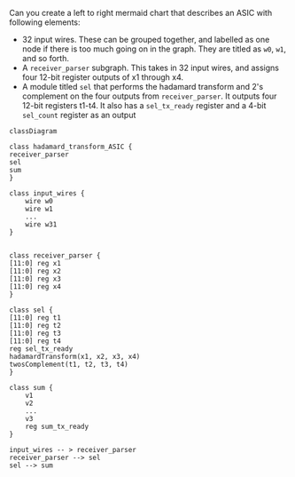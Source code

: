 Can you create a left to right mermaid chart that describes an ASIC with following elements:
- 32 input wires. These can be grouped together, and labelled as one node if there is too much going on in the graph. They are titled as  `w0`, `w1`, and so forth.
- A `receiver_parser` subgraph. This takes in 32 input wires, and assigns four 12-bit register outputs of x1 through x4.
- A module titled `sel` that performs the hadamard transform and 2's complement on the four outputs from `receiver_parser`. It outputs four 12-bit registers t1-t4. It also has a `sel_tx_ready` register and a 4-bit `sel_count` register as an output

```mermaid
classDiagram

class hadamard_transform_ASIC {
receiver_parser 
sel
sum
}

class input_wires {
	wire w0
	wire w1
	...
	wire w31
}


class receiver_parser {
[11:0] reg x1
[11:0] reg x2
[11:0] reg x3
[11:0] reg x4
}

class sel {
[11:0] reg t1
[11:0] reg t2
[11:0] reg t3
[11:0] reg t4
reg sel_tx_ready
hadamardTransform(x1, x2, x3, x4)
twosComplement(t1, t2, t3, t4)
}

class sum {
	v1
	v2
	...
	v3
	reg sum_tx_ready
}

input_wires -- > receiver_parser
receiver_parser --> sel
sel --> sum

```
